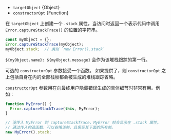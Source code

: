 
* `targetObject` {Object}
* `constructorOpt` {Function}

在 `targetObject` 上创建一个 `.stack` 属性，当访问时返回一个表示代码中调用 `Error.captureStackTrace()` 的位置的字符串。

```js
const myObject = {};
Error.captureStackTrace(myObject);
myObject.stack;  // 类似 `new Error().stack`
```

`${myObject.name}: ${myObject.message}` 会作为该堆栈跟踪的第一行。

可选的 `constructorOpt` 参数接受一个函数。
如果提供了，则 `constructorOpt` 之上包括自身在内的全部栈帧都会被生成的堆栈跟踪省略。

`constructorOpt` 参数用在向最终用户隐藏错误生成的具体细节时非常有用。例如：


```js
function MyError() {
  Error.captureStackTrace(this, MyError);
}

// 没传入 MyError 到 captureStackTrace，MyError 帧会显示在 .stack 属性。
// 通过传入构造函数，可以省略该帧，且保留其下面的所有帧。
new MyError().stack;
```

